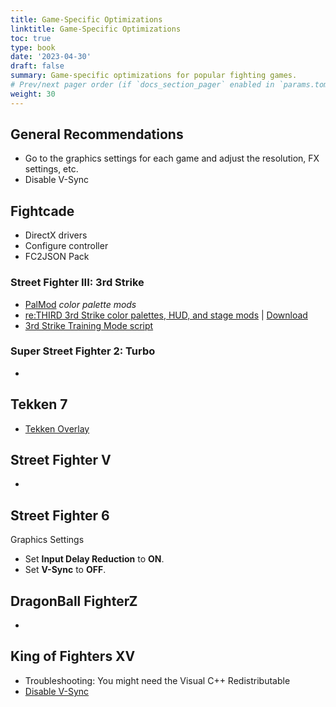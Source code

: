 ```yaml
---
title: Game-Specific Optimizations
linktitle: Game-Specific Optimizations
toc: true
type: book
date: '2023-04-30'
draft: false
summary: Game-specific optimizations for popular fighting games.
# Prev/next pager order (if `docs_section_pager` enabled in `params.toml`)
weight: 30
---
```

## General Recommendations
- Go to the graphics settings for each game and adjust the resolution, FX settings, etc. 
- Disable V-Sync 

## Fightcade
- DirectX drivers 
- Configure controller
- FC2JSON Pack 


### Street Fighter III: 3rd Strike 
- [PalMod](https://zachd.com/palmod/releases/) *color palette mods* 
- [re:THIRD 3rd Strike color palettes, HUD, and stage mods](https://www.youtube.com/watch?v=4THUKhm3CnE) | [Download](https://mega.nz/file/xV9RzSAb#k8VztZl8WxI-hYQdz45LcToSj4W_4tQV42-y18lvlz4)
- [3rd Strike Training Mode script](https://github.com/Grouflon/3rd_training_lua) 

### Super Street Fighter 2: Turbo
- 


## Tekken 7
- [Tekken Overlay](https://github.com/TekkenOverlay/TekkenOverlay)  
## Street Fighter V 
- 
## Street Fighter 6
Graphics Settings
- Set **Input Delay Reduction** to **ON**.
- Set **V-Sync** to **OFF**.

## DragonBall FighterZ
- 

## King of Fighters XV
- Troubleshooting: You might need the Visual C++ Redistributable 
- [Disable V-Sync](https://whatifgaming.com/how-to-enable-the-king-of-fighters-xv-vsync-option-on-pc/) 

